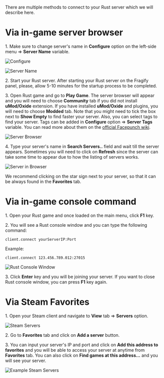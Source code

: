 There are multiple methods to connect to your Rust server which we will describe here.

#  Via in-game server browser

1\. Make sure to change server's name in **Configure** option on the left-side menu => **Server Name** variable.

![Configure](../images/configure.png)

![Server Name](../images/server-name.png)

2\. Start your Rust server. After starting your Rust server on the Fragify panel, please, allow 5-10 minutes for the startup process to be completed. 

3\. Open Rust game and go to **Play Game**. The server browser will appear and you will need to choose **Community** tab if you did not install **uMod/Oxide** extension. If you have installed **uMod/Oxide** and plugins, you will need to choose **Modded** tab. Note that you might need to tick the box next to **Show Empty** to find faster your server. Also, you can select tags to find your server. Tags can be added in **Configure** option => **Server Tags** variable. You can read more about them on the [official Facepunch wiki](https://wiki.facepunch.com/rust/server-browser-tags).

![Server Browser](../images/server-browser.png)

4\. Type your server's name in **Search Servers..** field and wait till the server appears. Sometimes you will need to click on **Refresh** since the server can take some time to appear due to how the listing of servers works. 

![Server in Browser](../images/server-in-browser.png)

We recommend clicking on the star sign next to your server, so that it can be always found in the **Favorites** tab. 

# Via in-game console command

1\. Open your Rust game and once loaded on the main menu, click **F1** key. 

2\. You will see a Rust console window and you can type the following command:
```
client.connect yourServerIP:Port
```
Example:
```
client.connect 123.456.789.012:27015
```
![Rust Console Window](../images/rust-console.png)

3\. Click **Enter** key and you will be joining your server. If you want to close Rust console window, you can press **F1** key again. 

# Via Steam Favorites

1\. Open your Steam client and navigate to **View** tab => **Servers** option.

![Steam Servers](../images/steam-servers.png)

2\. Go to **Favorites** tab and click on **Add a server** button.

3\. You can input your server's IP and port and click on **Add this address to favorites** and you will be able to access your server at anytime from **Favorites** tab. You can also click on **Find games at this address...** and you will see your server.

![Example Steam Servers](../images/example-steam-server.png)